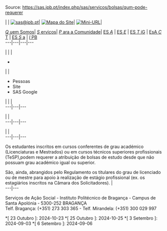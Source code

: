 Source: https://sas.ipb.pt/index.php/sas/servicos/bolsas/qum-pode-requerer

| | [![sas@ipb.pt](/templates/sas-template-servicos/images/mail.png)](mailto:sas@ipb.pt?subject=Portal%20SAS "sas@ipb.pt")| [![Mapa do Site](/templates/sas-template-servicos/images/mapa.png)](/index.php/sas-map "Mapa do Site")| [![Mini-URL](/templates/sas-template-servicos/images/miniurl.png)](javascript:;
 "Mini-URL")|  
  
[_Q_ uem Somos](/index.php/sas/quem-somos "Quem Somos")| [ _S_ erviços](/index.php/sas/servicos "Serviços")| [ _P_ ara a Comunidade](/index.php/sas/para-a-comunidade "Para a Comunidade")| [ES _A_](http://www.esa.ipb.pt "Escola Superior Agrária de Bragança") | [ES _E_](http://www.ese.ipb.pt "Escola Superior de Educação de Bragança") | [ES _T_ iG](http://www.estig.ipb.pt "Escola Superior de Tecnologia e Gestão de Bragança") | [EsA _C_ T](http://www.esact.ipb.pt "Escola Superior de Comunicação, Administração e Turismo de Mirandela") | [ES _S_ a](http://www.essa.ipb.pt "Escola Superior de Saúde de Bragança") | [_I_ PB](http://www.ipb.pt "Instituto Politécnico de Bragança")  
---|---|---|---  
  
  

  

  
  
  
  
  
  
  
  
  
  
  
  
  
  
|   | | 

  *   

| | 

  * Pessoas
  * Site
  * SAS Google

| | |   
---|---|---  
  
| |   
---|---|---  
  
| |   
---|---|---  
  
  
Os estudantes inscritos em cursos conferentes de grau académico (Licenciaturas
e Mestrados) ou em cursos técnicos superiores profissionais (TeSP),podem
requerer a atribuição de bolsas de estudo desde que não possuam grau académico
igual ou superior.  
  
São, ainda, abrangidos pelo Regulamento os titulares do grau de licenciado ou de mestre para apoio à realização de estágio profissional (ex. os estagiários inscritos na Câmara dos Solicitadores). |   
---|---  
  
Serviços de Ação Social - Instituto Politécnico de Bragança - Campus de Santa
Apolónia - 5300-252 BRAGANÇA  
Telf. Bragança: (+351) 273 303 365 - Telf. Mirandela: (+351) 300 029 997

  *[ 23 Outubro ]: 2024-10-23
  *[ 25 Outubro ]: 2024-10-25
  *[ 3 Setembro ]: 2024-09-03
  *[ 6 Setembro ]: 2024-09-06